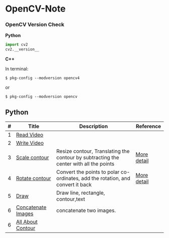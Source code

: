 # OpenCV-Note

### OpenCV Version Check 

**Python**
```python
import cv2
cv2.__version__
```

**C++**

In terminal:
```console
$ pkg-config --modversion opencv4
```
or 
```console
$ pkg-config --modversion opencv
```

## Python

| # | Title | Description | Reference |
|---| ----- | ----------- | --------- |
|1| [Read Video](./python/read-video.py)|  | |
|2| [Write Video](./python/write-video.py)|  | |
|3| [Scale contour](./python/contour/scale-contour.py)| Resize contour, Translating the contour by subtracting the center with all the points | [More detail](https://medium.com/analytics-vidhya/tutorial-how-to-scale-and-rotate-contours-in-opencv-using-python-f48be59c35a2) |
|4| [Rotate contour](./python/contour/rotate-contour.py)| Convert the points to polar co-ordinates, add the rotation, and convert it back| [More detail](https://medium.com/analytics-vidhya/tutorial-how-to-scale-and-rotate-contours-in-opencv-using-python-f48be59c35a2) | 
|5| [Draw](./python/draw.py)| Draw line, rectangle, contour,text | |
|6| [Concatenate Images](./concatenate-images.py)| concatenate two images. | |
|6| [All About Contour](./python/contour/all-about-contour.py)|  | |




